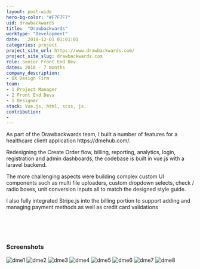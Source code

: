 ```yaml
---
layout: post-wide
hero-bg-color: "#F7F7F7"
uid: drawbackwards
title:  "Drawbackwards"
worktype: "Development"
date:   2018-12-01 01:01:01
categories: project
project_site_url: https://www.drawbackwards.com/
project_site_slug: drawbackwards.com
role: Senior Front End Dev
dates: 2018 - 7 months
company_description:
- UX Design Firm
team:
- 1 Project Manager
- 2 Front End Devs
- 1 Designer
stack: Vue.js, html, scss, js.
contribution:
-
---
```


<p>
  As part of the Drawbackwards team, I built a number of features for a healthcare client application https://dmehub.com/.</p>
  <p>Redesigning the Create Order flow, billing, reporting, analytics, login, registration and admin dashboards, the codebase is built in vue.js with a laravel backend.</p>

<p>
  The more challenging aspects were building complex custom UI components such as multi file uploaders, custom dropdown selects, check / radio boxes, unit conversion inputs all to match the designed style guide.
</p>

<p>I also fully integrated Stripe.js into the billing portion to support adding and managing payment methods as well as credit card validations</p>

<div class="showcase ">
  <br/>
  <br/>
  <br/>
  <h3>Screenshots</h3>
  <img src="{{ site.baseurl }}/img/drawbackwards/dme1.jpg" alt="dme1">
  <img src="{{ site.baseurl }}/img/drawbackwards/dme2.jpg" alt="dme2">
  <img src="{{ site.baseurl }}/img/drawbackwards/dme3.jpg" alt="dme3">
  <img src="{{ site.baseurl }}/img/drawbackwards/dme4.jpg" alt="dme4">
  <img src="{{ site.baseurl }}/img/drawbackwards/dme5.jpg" alt="dme5">
  <img src="{{ site.baseurl }}/img/drawbackwards/dme6.jpg" alt="dme6">
  <img src="{{ site.baseurl }}/img/drawbackwards/dme7.jpg" alt="dme7">
  <img src="{{ site.baseurl }}/img/drawbackwards/dme8.jpg" alt="dme8">
</div>